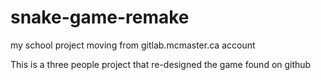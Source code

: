 # snake-game-remake
my school project moving from gitlab.mcmaster.ca account

This is a three people project that re-designed the game found on github
